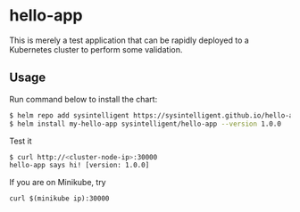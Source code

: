 # hello-app

This is merely a test application that can be rapidly deployed to a Kubernetes cluster to perform some validation.

## Usage

Run command below to install the chart:

```sh
$ helm repo add sysintelligent https://sysintelligent.github.io/hello-app-helm/
$ helm install my-hello-app sysintelligent/hello-app --version 1.0.0
```

Test it

```sh
$ curl http://<cluster-node-ip>:30000
hello-app says hi! [version: 1.0.0]
```

If you are on Minikube, try

```
curl $(minikube ip):30000
```
